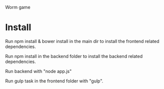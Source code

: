 Worm game

# Install

Run npm install & bower install in the main dir to install the frontend related dependencies.

Run npm install in the backend folder to install the backend related dependencies.

Run backend with "node app.js"

Run gulp task in the frontend folder with "gulp".

